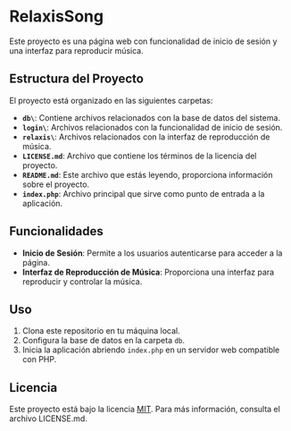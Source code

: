 # RelaxisSong

Este proyecto es una página web con funcionalidad de inicio de sesión y una interfaz para reproducir música.

## Estructura del Proyecto

El proyecto está organizado en las siguientes carpetas:

- **`db\`**: Contiene archivos relacionados con la base de datos del sistema.
- **`login\`**: Archivos relacionados con la funcionalidad de inicio de sesión.
- **`relaxis\`**: Archivos relacionados con la interfaz de reproducción de música.
- **`LICENSE.md`**: Archivo que contiene los términos de la licencia del proyecto.
- **`README.md`**: Este archivo que estás leyendo, proporciona información sobre el proyecto.
- **`index.php`**: Archivo principal que sirve como punto de entrada a la aplicación.

## Funcionalidades

- **Inicio de Sesión**: Permite a los usuarios autenticarse para acceder a la página.
- **Interfaz de Reproducción de Música**: Proporciona una interfaz para reproducir y controlar la música.

## Uso

1. Clona este repositorio en tu máquina local.
2. Configura la base de datos en la carpeta `db`.
3. Inicia la aplicación abriendo `index.php` en un servidor web compatible con PHP.

## Licencia

Este proyecto está bajo la licencia [MIT](LICENSE.md). Para más información, consulta el archivo LICENSE.md.
